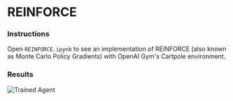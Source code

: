 [//]: # (Image References)

[image1]: https://user-images.githubusercontent.com/10624937/42135683-dde5c6f0-7d13-11e8-90b1-8770df3e40cf.gif "Trained Agent"

# REINFORCE

### Instructions

Open `REINFORCE.ipynb` to see an implementation of REINFORCE (also known as Monte Carlo Policy Gradients) with OpenAI Gym's Cartpole environment.


### Results

![Trained Agent][image1]
